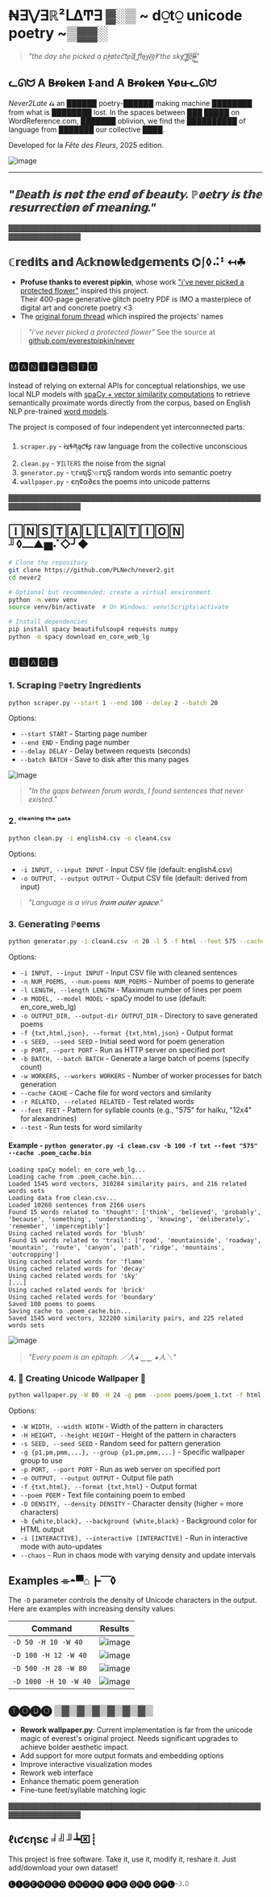 # ₦∃⋁∃ℝ²ᒪΔͲ∃ ▓░▒  ~ d⍜t⍜ unicode poetry  ~▒▓▓░

> *"the day she picked a p̕͜r̀o̸tec̀͝t̨ed̷͞ f͟͡l̀o̵͢w͜͝e̕r̀͝ the sky ͡҉͜҉͢f̡͘e҉͠ļ̷̵̴̵͘͟͟ļ̷̵̴̵͘͟͟"*

## ᓚᘏᗢ A B̶r̴o̴k̶e̶n̷ I̴ and A B̶r̴o̴k̶e̶n̷ Y̵o̷u̶ ᓚᘏᗢ

*Never2Late* 𝓲𝓼 an ██████ poetry-██████ making machine ████████ from what is ████████ lost. 
In the spaces between ███ █████ on WordReference.com, ███████ oblivion, we find the ██████████ of language 
from ███████ our collective ████.

Developed for la _Fête des Fleurs_, 2025 edition.

![image](https://github.com/user-attachments/assets/a362785c-3a4e-467f-900f-8ead1ad03761)

----
## *"𝔻𝕖𝕒𝕥𝕙 𝕚𝕤 𝕟𝕠𝕥 𝕥𝕙𝕖 𝕖𝕟𝕕 𝕠𝕗 𝕓𝕖𝕒𝕦𝕥𝕪. ℙ𝕠𝕖𝕥𝕣𝕪 𝕚𝕤 𝕥𝕙𝕖 𝕣𝕖𝕤𝕦𝕣𝕣𝕖𝕔𝕥𝕚𝕠𝕟 𝕠𝕗 𝕞𝕖𝕒𝕟𝕚𝕟𝕘."*

▓▓▓▓▓▓▓▓▓▓▓▓▓▓▓▓▓▓▓▓▓▓▓▓▓▓▓▓▓▓▓▓▓▓▓▓▓▓▓▓▓▓▓▓▓▓▓▓▓▓▓▓▓▓▓▓▓▓▓▓▓▓▓

## ℂ𝕣𝕖𝕕𝕚𝕥𝕤 𝕒𝕟𝕕 𝔸𝕔𝕜𝕟𝕠𝕨𝕝𝕖𝕕𝕘𝕖𝕞𝕖𝕟𝕥𝕤 ⌬⎰◊⠬⠃↤☘

- **Profuse thanks to everest pipkin**, whose work ["i've never picked a protected flower"](https://github.com/everestpipkin/never/blob/master/never.pdf) inspired this project.  
Their 400-page generative glitch poetry PDF is IMO a masterpiece of digital art and concrete poetry <3 
- The [original forum thread](https://forum.wordreference.com/threads/ive-never-picked-a-protected-flower.644138/) which inspired the projects' names

> *"i've never picked a protected flower"* 
See the source at [github.com/everestpipkin/never](https://github.com/everestpipkin/never)


## 🅼🅰🅽🅸🅵🅴🆂🆃🅾

Instead of relying on external APIs for conceptual relationships, we use local NLP models with [spaCy + vector similarity computations](https://spacy.io/usage/linguistic-features#vectors-similarity) to retrieve semantically proximate words directly from the corpus, based on English NLP pre-trained [word models](https://spacy.io/usage/models).

The project is composed of four independent yet interconnected parts:

1. `scraper.py` - ɨצɬཞąƈɬʂ raw language from the collective unconscious
2. `clean.py` - ꎇꀤ꒒꓄ꏂꋪꌗ the noise from the signal
3. `generator.py` - ੮гคຖŞ৲๏гຖŞ random words into semantic poetry
4. `wallpaper.py` - єη¢α∂єѕ the poems into unicode patterns

▓▓▓▓▓▓▓▓▓▓▓▓▓▓▓▓▓▓▓▓▓▓▓▓▓▓▓▓▓▓▓▓▓▓▓▓▓▓▓▓▓▓▓▓▓▓▓▓▓▓▓▓▓▓▓▓▓▓▓▓▓▓▓

## 🄸🄽🅂🅃🄰🄻🄻🄰🅃🄸🄾🄽 ╜◊⎼▲▅⠌◇╯◆

```bash
# Clone the repository
git clone https://github.com/PLNech/never2.git
cd never2

# Optional but recommended: create a virtual environment
python -m venv venv
source venv/bin/activate  # On Windows: venv\Scripts\activate

# Install dependencies
pip install spacy beautifulsoup4 requests numpy
python -m spacy download en_core_web_lg
```

## 🆄🆂🅰🅶🅴

### 1. 𝕊𝕔𝕣𝕒𝕡𝕚𝕟𝕘 ℙ𝕠𝕖𝕥𝕣𝕪 𝕀𝕟𝕘𝕣𝕖𝕕𝕚𝕖𝕟𝕥𝕤

```bash
python scraper.py --start 1 --end 100 --delay 2 --batch 20
```

Options:
- `--start START` - Starting page number
- `--end END` - Ending page number
- `--delay DELAY` - Delay between requests (seconds)
- `--batch BATCH` - Save to disk after this many pages

![image](https://github.com/user-attachments/assets/502d359c-6bd9-4eec-b5f1-8ca31ed5b07f)

> *"In the gaps between forum words, I found sentences that never existed."*

### 2. ᶜˡᵉᵃⁿⁱⁿᵍ ᵗʰᵉ ᴰᵃᵗᵃ

```bash
python clean.py -i english4.csv -o clean4.csv
```

Options:
- `-i INPUT, --input INPUT` - Input CSV file (default: english4.csv)
- `-o OUTPUT, --output OUTPUT` - Output CSV file (default: derived from input)

> *"Language is a virus 𝒇𝒓𝒐𝒎 𝒐𝒖𝒕𝒆𝒓 𝒔𝒑𝒂𝒄𝒆."*

### 3. 𝔾𝕖𝕟𝕖𝕣𝕒𝕥𝕚𝕟𝕘 ℙ𝕠𝕖𝕞𝕤

```bash
python generator.py -i clean4.csv -n 20 -l 5 -f html --feet 575 --cache vectors_cache.pkl
```

Options:
- `-i INPUT, --input INPUT` - Input CSV file with cleaned sentences
- `-n NUM_POEMS, --num-poems NUM_POEMS` - Number of poems to generate
- `-l LENGTH, --length LENGTH` - Maximum number of lines per poem
- `-m MODEL, --model MODEL` - spaCy model to use (default: en_core_web_lg)
- `-o OUTPUT_DIR, --output-dir OUTPUT_DIR` - Directory to save generated poems
- `-f {txt,html,json}, --format {txt,html,json}` - Output format
- `-s SEED, --seed SEED` - Initial seed word for poem generation
- `-p PORT, --port PORT` - Run as HTTP server on specified port
- `-b BATCH, --batch BATCH` - Generate a large batch of poems (specify count)
- `-w WORKERS, --workers WORKERS` - Number of worker processes for batch generation
- `--cache CACHE` - Cache file for word vectors and similarity
- `-r RELATED, --related RELATED` - Test related words
- `--feet FEET` - Pattern for syllable counts (e.g., "575" for haiku, "12x4" for alexandrines)
- `--test` - Run tests for word similarity

#### Example - `python generator.py -i clean.csv -b 100 -f txt --feet "575" --cache .poem_cache.bin`
```commandline
Loading spaCy model: en_core_web_lg...
Loading cache from .poem_cache.bin...
Loaded 1545 word vectors, 310284 similarity pairs, and 216 related words sets
Loading data from clean.csv...
Loaded 10268 sentences from 2166 users
Found 15 words related to 'thought': ['think', 'believed', 'probably', 'because', 'something', 'understanding', 'knowing', 'deliberately', 'remember', 'imperceptibly']
Using cached related words for 'blush'
Found 15 words related to 'trail': ['road', 'mountainside', 'roadway', 'mountain', 'route', 'canyon', 'path', 'ridge', 'mountains', 'outcropping']
Using cached related words for 'flame'
Using cached related words for 'decay'
Using cached related words for 'sky'
[...]
Using cached related words for 'brick'
Using cached related words for 'boundary'
Saved 100 poems to poems
Saving cache to .poem_cache.bin...
Saved 1545 word vectors, 322200 similarity pairs, and 225 related words sets
```

![image](https://github.com/user-attachments/assets/95a96503-2e5c-47e0-b45b-fc13549e592e)


> *"Every poem is an epitaph. ／人◕ ‿‿ ◕人＼"*

### 4. 💮 Creating Unicode Wallpaper 💮

```bash
python wallpaper.py -W 80 -H 24 -g pmm --poem poems/poem_1.txt -f html -o pattern.html
```

Options:
- `-W WIDTH, --width WIDTH` - Width of the pattern in characters
- `-H HEIGHT, --height HEIGHT` - Height of the pattern in characters
- `-s SEED, --seed SEED` - Random seed for pattern generation
- `-g {p1,pm,pmm,...}, --group {p1,pm,pmm,...}` - Specific wallpaper group to use
- `-p PORT, --port PORT` - Run as web server on specified port
- `-o OUTPUT, --output OUTPUT` - Output file path
- `-f {txt,html}, --format {txt,html}` - Output format
- `--poem POEM` - Text file containing poem to embed
- `-D DENSITY, --density DENSITY` - Character density (higher = more characters)
- `-b {white,black}, --background {white,black}` - Background color for HTML output
- `-i [INTERACTIVE], --interactive [INTERACTIVE]` - Run in interactive mode with auto-updates
- `--chaos` - Run in chaos mode with varying density and update intervals

## Examples ⌯◓▀⌂┣⎺◊

The `-D` parameter controls the density of Unicode characters in the output. Here are examples with increasing density values:

| Command                    | Results                                          |
|----------------------------| ------------------------------------------------ |
| `-D 50 -H 10 -W 40`        | ![image](https://github.com/user-attachments/assets/8b7fda22-1ec2-4a00-84ba-5b268ecf672e) |
| `-D 100 -H 12 -W 40`       | ![image](https://github.com/user-attachments/assets/0b553bc9-841e-41ca-9138-996ddd6f87b2) |
| `-D 500 -H 28 -W 80`       | ![image](https://github.com/user-attachments/assets/bf542700-bf62-404a-b4ce-25adcd46d9f4) |
| `-D 1000 -H 10 -W 40`      | ![image](https://github.com/user-attachments/assets/15452188-3f58-4df8-8064-9742013f6fa1) |

## 🅣🅞🅓🅞 ▒▓▒▓▒▓▒▓▒▓▒▓▒

- **Rework wallpaper.py**: Current implementation is far from the unicode magic of everest's original project. Needs significant upgrades to achieve bolder aesthetic impact.
- Add support for more output formats and embedding options
- Improve interactive visualization modes
- Rework web interface
- Enhance thematic poem generation
- Fine-tune feet/syllable matching logic

▓▓▓▓▓▓▓▓▓▓▓▓▓▓▓▓▓▓▓▓▓▓▓▓▓▓▓▓▓▓▓▓▓▓▓▓▓▓▓▓▓▓▓▓▓▓▓▓▓▓▓▓▓▓▓▓▓▓▓▓▓▓▓


## ℓιƈєηѕє ╛╝╜┶⌧┊

This project is free software. Take it, use it, modify it, reshare it. Just add/download your own dataset!

🅛🅘🅒🅔🅝🅢🅔🅓 🅤🅝🅓🅔🅡 🅣🅗🅔 🅖🅝🅤 🅖🅟🅛-𝟹.𝟶
